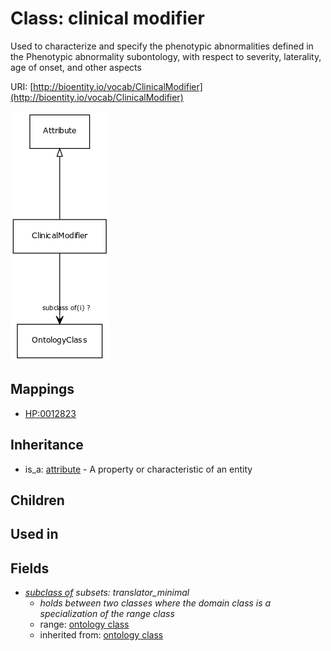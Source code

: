 # Class: clinical modifier


Used to characterize and specify the phenotypic abnormalities defined in the Phenotypic abnormality subontology, with respect to severity, laterality, age of onset, and other aspects

URI: [http://bioentity.io/vocab/ClinicalModifier](http://bioentity.io/vocab/ClinicalModifier)

![img](images/ClinicalModifier.png)
## Mappings

 * [HP:0012823](http://purl.obolibrary.org/obo/HP_0012823)
## Inheritance

 *  is_a: [attribute](Attribute.md) - A property or characteristic of an entity
## Children

## Used in

## Fields

 * _[subclass of](subclass_of.md) *subsets: translator_minimal*_
    * _holds between two classes where the domain class is a specialization of the range class_
    * range: [ontology class](OntologyClass.md)
    * inherited from: [ontology class](OntologyClass.md)
